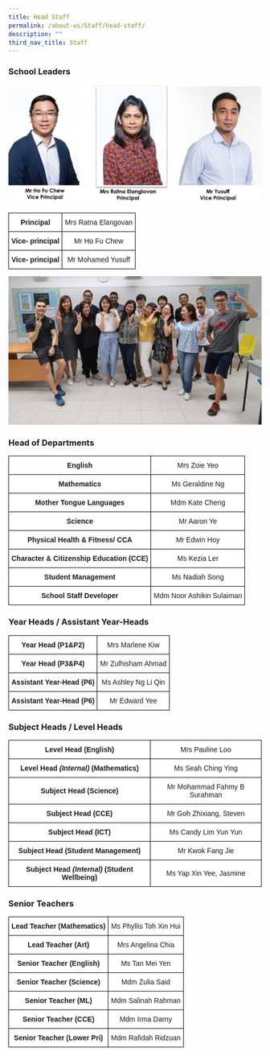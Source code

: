```yaml
---
title: Head Staff
permalink: /about-us/Staff/head-staff/
description: ""
third_nav_title: Staff
---
```

### **School Leaders**

![](/images/sl1.jpeg)

<style type="text/css">
.tg  {border-collapse:collapse;border-spacing:0;margin:0px auto;}
.tg td{border-color:black;border-style:solid;border-width:1px;font-family:Arial, sans-serif;font-size:14px;
  overflow:hidden;padding:10px 5px;word-break:normal;}
.tg th{border-color:black;border-style:solid;border-width:1px;font-family:Arial, sans-serif;font-size:14px;
  font-weight:normal;overflow:hidden;padding:10px 5px;word-break:normal;}
.tg .tg-2g1l{background-color:#FFF;font-weight:bold;text-align:center;vertical-align:middle}
.tg .tg-f4yw{background-color:#FFF;text-align:center;vertical-align:middle}
</style>
<table class="tg">
<tbody>
  <tr>
    <td class="tg-2g1l">Principal<br></td>
    <td class="tg-f4yw">Mrs Ratna Elangovan<br></td>
  </tr>
  <tr>
    <td class="tg-2g1l">Vice- principal<br></td>
    <td class="tg-f4yw">Mr Ho Fu Chew<br></td>
  </tr>
  <tr>
    <td class="tg-2g1l">Vice- principal<br></td>
    <td class="tg-f4yw">Mr Mohamed Yusuff</td>
  </tr>
</tbody>
</table>

![](/images/Our%20Teachers.jpeg)

### **Head of Departments**

<style type="text/css">
.tg  {border-collapse:collapse;border-spacing:0;margin:0px auto;}
.tg td{border-color:black;border-style:solid;border-width:1px;font-family:Arial, sans-serif;font-size:14px;
  overflow:hidden;padding:10px 5px;word-break:normal;}
.tg th{border-color:black;border-style:solid;border-width:1px;font-family:Arial, sans-serif;font-size:14px;
  font-weight:normal;overflow:hidden;padding:10px 5px;word-break:normal;}
.tg .tg-2g1l{background-color:#FFF;font-weight:bold;text-align:center;vertical-align:middle}
.tg .tg-f4yw{background-color:#FFF;text-align:center;vertical-align:middle}
</style>

<table class="tg">
<tbody>
<tr><td class="tg-2g1l">English<br></td>
<td class="tg-f4yw">Mrs Zoie Yeo<br></td>
</tr>

<tr><td class="tg-2g1l">Mathematics<br></td>
<td class="tg-f4yw">Ms Geraldine Ng<br></td>
</tr>
  
<tr><td class="tg-2g1l">Mother Tongue Languages<br></td>
<td class="tg-f4yw">Mdm Kate Cheng<br></td>
</tr>
	
<tr><td class="tg-2g1l"> Science</td>
<td class="tg-f4yw">Mr Aaron Ye </td>
</tr>
  
<tr><td class="tg-2g1l">Physical Health &amp; Fitness/ CCA<br></td>
<td class="tg-f4yw">Mr Edwin Hoy<br></td>
</tr>
  
<tr><td class="tg-2g1l">Character &amp; Citizenship Education (CCE)</td>
<td class="tg-f4yw">Ms Kezia Ler</td>
</tr>
  
<tr>
<td class="tg-2g1l">Student Management</td>
<td class="tg-f4yw">Ms Nadiah Song</td>
</tr>

<tr>
<td class="tg-2g1l">School Staff Developer</td>
<td class="tg-f4yw">Mdm Noor Ashikin Sulaiman</td>
</tr>

</tbody>
</table>


### **Year Heads / Assistant Year-Heads**

<style type="text/css">
.tg  {border-collapse:collapse;border-spacing:0;margin:0px auto;}
.tg td{border-color:black;border-style:solid;border-width:1px;font-family:Arial, sans-serif;font-size:14px;
  overflow:hidden;padding:10px 5px;word-break:normal;}
.tg th{border-color:black;border-style:solid;border-width:1px;font-family:Arial, sans-serif;font-size:14px;
  font-weight:normal;overflow:hidden;padding:10px 5px;word-break:normal;}
.tg .tg-2g1l{background-color:#FFF;font-weight:bold;text-align:center;vertical-align:middle}
.tg .tg-f4yw{background-color:#FFF;text-align:center;vertical-align:middle}
</style>

<table class="tg">
<tbody>

<tr>
<td class="tg-2g1l">Year Head (P1&amp;P2)<br></td>
<td class="tg-f4yw">Mrs Marlene Kiw<br></td>
</tr>
	
<tr>
<td class="tg-2g1l">Year Head (P3&amp;P4)<br></td>
<td class="tg-f4yw">Mr Zulhisham Ahmad<br></td>
</tr>  

<tr>
<td class="tg-2g1l">Assistant Year-Head (P6)<br></td>
<td class="tg-f4yw">Ms Ashley Ng Li Qin</td>
</tr>

<tr>
<td class="tg-2g1l">Assistant Year-Head (P6)<br></td>
<td class="tg-f4yw">Mr Edward Yee<br></td>
</tr>

</tbody>
</table>

### **Subject Heads / Level Heads**

<style type="text/css">
.tg  {border-collapse:collapse;border-spacing:0;margin:0px auto;}
.tg td{border-color:black;border-style:solid;border-width:1px;font-family:Arial, sans-serif;font-size:14px;
  overflow:hidden;padding:10px 5px;word-break:normal;}
.tg th{border-color:black;border-style:solid;border-width:1px;font-family:Arial, sans-serif;font-size:14px;
  font-weight:normal;overflow:hidden;padding:10px 5px;word-break:normal;}
.tg .tg-2g1l{background-color:#FFF;font-weight:bold;text-align:center;vertical-align:middle}
.tg .tg-f4yw{background-color:#FFF;text-align:center;vertical-align:middle}
</style>

<table class="tg">
<tbody>

<tr>
<td class="tg-2g1l">Level Head (English)<br></td>
<td class="tg-f4yw">Mrs Pauline Loo<br></td>
</tr>

<tr>
	<td class="tg-2g1l">Level Head <i>(Internal)</i> (Mathematics)<br></td>
<td class="tg-f4yw">Ms Seah Ching Ying<br></td>
</tr>

<tr>
<td class="tg-2g1l">Subject Head (Science)<br></td>
<td class="tg-f4yw">Mr Mohammad Fahmy B Surahman<br></td>
</tr>
  
<tr>
<td class="tg-2g1l">Subject Head (CCE)<br></td>
<td class="tg-f4yw">Mr Goh Zhixiang, Steven<br></td>
</tr>
  
<tr>
<td class="tg-2g1l"> Subject Head (ICT)</td>
<td class="tg-f4yw">Ms Candy Lim Yun Yun </td>
</tr>

<tr>
<td class="tg-2g1l">Subject Head (Student Management)<br></td>
<td class="tg-f4yw">Mr Kwok Fang Jie<br></td>
</tr>

<tr>
<td class="tg-2g1l">Subject Head <i>(Internal)</i> (Student Wellbeing)<br></td>
<td class="tg-f4yw">Ms Yap Xin Yee, Jasmine<br></td>
</tr>

</tbody>
</table>


### **Senior Teachers**

<style type="text/css">
.tg  {border-collapse:collapse;border-spacing:0;margin:0px auto;}
.tg td{border-color:black;border-style:solid;border-width:1px;font-family:Arial, sans-serif;font-size:14px;
  overflow:hidden;padding:10px 5px;word-break:normal;}
.tg th{border-color:black;border-style:solid;border-width:1px;font-family:Arial, sans-serif;font-size:14px;
  font-weight:normal;overflow:hidden;padding:10px 5px;word-break:normal;}
.tg .tg-2g1l{background-color:#FFF;font-weight:bold;text-align:center;vertical-align:middle}
.tg .tg-f4yw{background-color:#FFF;text-align:center;vertical-align:middle}
</style>

<table class="tg">
<tbody>

<tr>
<td class="tg-2g1l">Lead Teacher (Mathematics)<br></td>
<td class="tg-f4yw">Ms Phyllis Toh Xin Hui<br></td>
</tr> 
  
<tr>
<td class="tg-2g1l">Lead Teacher (Art)<br></td>
<td class="tg-f4yw">Mrs Angelina Chia<br></td>
</tr>

<tr>
<td class="tg-2g1l">Senior Teacher (English)<br></td>
<td class="tg-f4yw">Ms Tan Mei Yen<br></td>
</tr>

<tr>
<td class="tg-2g1l">Senior Teacher (Science)<br></td>
<td class="tg-f4yw">Mdm Zulia Said<br></td>
</tr>

<tr>
<td class="tg-2g1l">Senior Teacher (ML)<br></td>
<td class="tg-f4yw">Mdm Salinah Rahman<br></td>
</tr>
  
<tr>
<td class="tg-2g1l">Senior Teacher (CCE)<br></td>
<td class="tg-f4yw">Mdm Irma Darny<br></td>
</tr>

<tr>
<td class="tg-2g1l">Senior Teacher (Lower Pri)<br></td>
<td class="tg-f4yw">Mdm Rafidah Ridzuan</td>
</tr>

</tbody>
</table>